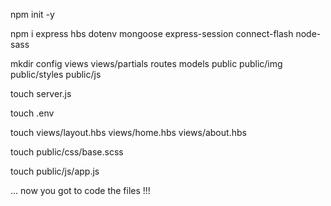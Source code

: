 npm init -y

npm i express hbs dotenv mongoose express-session connect-flash node-sass

mkdir config views views/partials routes models public public/img public/styles public/js

touch server.js

touch .env

touch views/layout.hbs views/home.hbs views/about.hbs

touch public/css/base.scss

touch public/js/app.js


... now you got to code the files !!!



